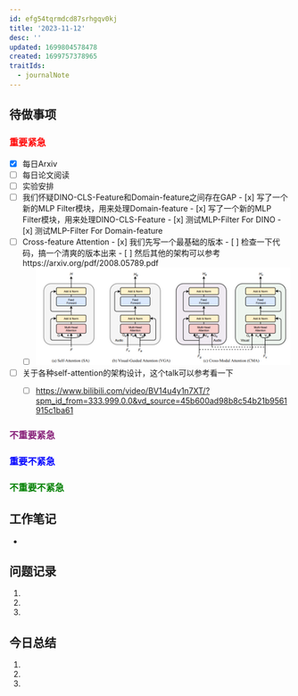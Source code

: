 ```yaml
---
id: efg54tqrmdcd87srhgqv0kj
title: '2023-11-12'
desc: ''
updated: 1699804578478
created: 1699757378965
traitIds:
  - journalNote
---
```

<!--
Based on the journaling method created by Intelligent Change:
- [Intelligent Change: Our Story](https://www.intelligentchange.com/pages/our-story)
- [The Five Minute Journal](https://www.intelligentchange.com/products/the-five-minute-journal)
-->



## **待做事项**

### <font color=red>**重要紧急**</font>
- [x]  每日Arxiv
- [ ]  每日论文阅读
- [ ]  实验安排
  - [ ]  我们怀疑DINO-CLS-Feature和Domain-feature之间存在GAP
    - [x]  写了一个新的MLP Filter模块，用来处理Domain-feature
    - [x]  写了一个新的MLP Filter模块，用来处理DINO-CLS-Feature
    - [x]  测试MLP-Filter For DINO
    - [x]  测试MLP-Filter For Domain-feature
  - [ ]  Cross-feature Attention 
    - [x]  我们先写一个最基础的版本
    - [ ]  检查一下代码，搞一个清爽的版本出来
    - [ ]  然后其他的架构可以参考https://arxiv.org/pdf/2008.05789.pdf
      - [ ]  ![图 0](assets/images/9956680fcb844d84af2f3683a7b09ce634fe0f736996a3237ddc3728fea21198.png)  
- [ ] 关于各种self-attention的架构设计，这个talk可以参考看一下
  - [ ] https://www.bilibili.com/video/BV14u4y1n7XT/?spm_id_from=333.999.0.0&vd_source=45b600ad98b8c54b21b9561915c1ba61




### <font color=#871F78>**不重要紧急**</font>




### <font color=blue>**重要不紧急**</font>



### <font color=green>**不重要不紧急**</font>





## **工作笔记**
* 


## **问题记录**

1.
2.
3.


## **今日总结**

1.
2.
3.

